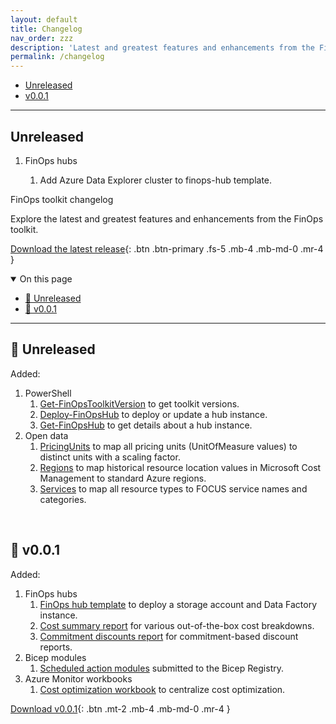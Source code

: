 ```yaml
---
layout: default
title: Changelog
nav_order: zzz
description: 'Latest and greatest features and enhancements from the FinOps toolkit.'
permalink: /changelog
---
```


- [Unreleased](#unreleased)
- [v0.0.1](#v001)

---

## Unreleased

1. FinOps hubs

   1. Add Azure Data Explorer cluster to finops-hub template.

<span class="fs-9 d-block mb-4">FinOps toolkit changelog</span>

Explore the latest and greatest features and enhancements from the FinOps toolkit.

[Download the latest release](https://github.com/microsoft/finops-toolkit/releases/latest){: .btn .btn-primary .fs-5 .mb-4 .mb-md-0 .mr-4 }

<details open markdown="1">
   <summary class="fs-2 text-uppercase">On this page</summary>

- [🔄️ Unreleased](#️-unreleased)
- [🚀 v0.0.1](#-v001)

</details>

---

## 🔄️ Unreleased

Added:

1. PowerShell
   1. [Get-FinOpsToolkitVersion](./powershell/toolkit/Get-FinOpsToolkitVersion) to get toolkit versions.
   2. [Deploy-FinOpsHub](./powershell/hubs/Deploy-FinOpsHub) to deploy or update a hub instance.
   3. [Get-FinOpsHub](./powershell/hubs/Get-FinOpsHub) to get details about a hub instance.
2. Open data
   1. [PricingUnits](./open-data/README.md#-pricing-units) to map all pricing units (UnitOfMeasure values) to distinct units with a scaling factor.
   2. [Regions](./open-data/README.md#-regions) to map historical resource location values in Microsoft Cost Management to standard Azure regions.
   3. [Services](./open-data/README.md#-services) to map all resource types to FOCUS service names and categories.

<br>

## 🚀 v0.0.1

Added:

1. FinOps hubs
   1. [FinOps hub template](./finops-hub/README.md) to deploy a storage account and Data Factory instance.
   2. [Cost summary report](./finops-hub/reports/cost-summary.md) for various out-of-the-box cost breakdowns.
   3. [Commitment discounts report](./finops-hub/reports/commitment-discounts.md) for commitment-based discount reports.
2. Bicep modules
   1. [Scheduled action modules](./bicep-registry/README.md#scheduled-actions) submitted to the Bicep Registry.
3. Azure Monitor workbooks
   1. [Cost optimization workbook](./optimization-workbook/README.md) to centralize cost optimization.

[Download v0.0.1](https://github.com/microsoft/finops-toolkit/releases/tag/v0.0.1){: .btn .mt-2 .mb-4 .mb-md-0 .mr-4 }

<br>
